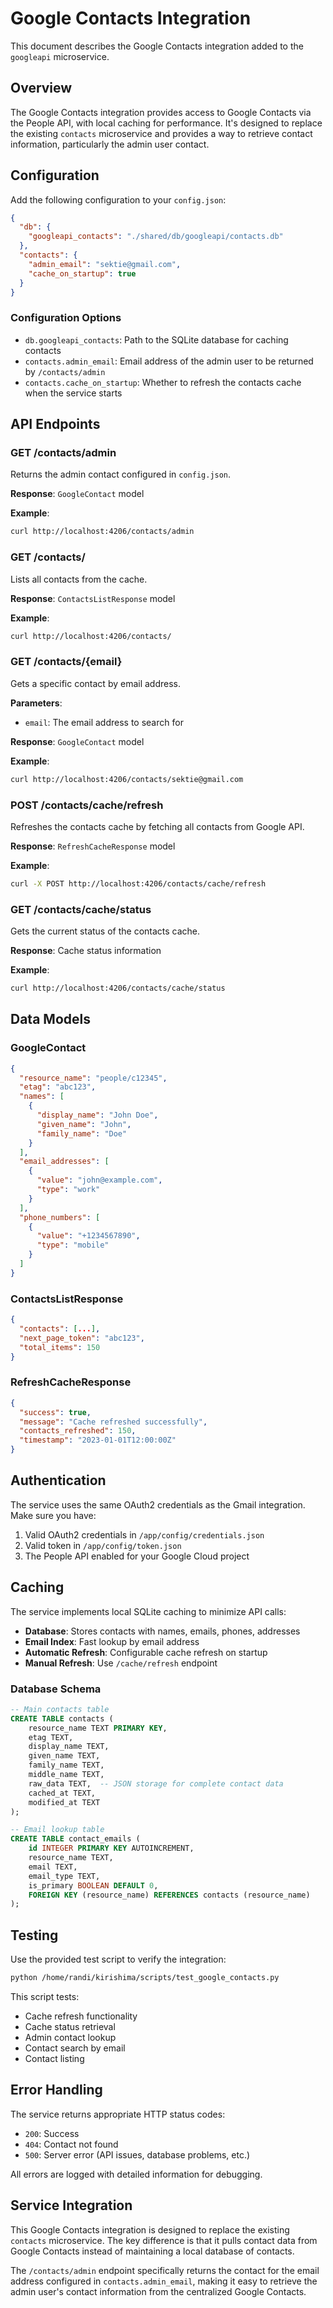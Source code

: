 # Google Contacts Integration

This document describes the Google Contacts integration added to the `googleapi` microservice.

## Overview

The Google Contacts integration provides access to Google Contacts via the People API, with local caching for performance. It's designed to replace the existing `contacts` microservice and provides a way to retrieve contact information, particularly the admin user contact.

## Configuration

Add the following configuration to your `config.json`:

```json
{
  "db": {
    "googleapi_contacts": "./shared/db/googleapi/contacts.db"
  },
  "contacts": {
    "admin_email": "sektie@gmail.com",
    "cache_on_startup": true
  }
}
```

### Configuration Options

- `db.googleapi_contacts`: Path to the SQLite database for caching contacts
- `contacts.admin_email`: Email address of the admin user to be returned by `/contacts/admin`
- `contacts.cache_on_startup`: Whether to refresh the contacts cache when the service starts

## API Endpoints

### GET /contacts/admin
Returns the admin contact configured in `config.json`.

**Response**: `GoogleContact` model

**Example**:
```bash
curl http://localhost:4206/contacts/admin
```

### GET /contacts/
Lists all contacts from the cache.

**Response**: `ContactsListResponse` model

**Example**:
```bash
curl http://localhost:4206/contacts/
```

### GET /contacts/{email}
Gets a specific contact by email address.

**Parameters**:
- `email`: The email address to search for

**Response**: `GoogleContact` model

**Example**:
```bash
curl http://localhost:4206/contacts/sektie@gmail.com
```

### POST /contacts/cache/refresh
Refreshes the contacts cache by fetching all contacts from Google API.

**Response**: `RefreshCacheResponse` model

**Example**:
```bash
curl -X POST http://localhost:4206/contacts/cache/refresh
```

### GET /contacts/cache/status
Gets the current status of the contacts cache.

**Response**: Cache status information

**Example**:
```bash
curl http://localhost:4206/contacts/cache/status
```

## Data Models

### GoogleContact
```json
{
  "resource_name": "people/c12345",
  "etag": "abc123",
  "names": [
    {
      "display_name": "John Doe",
      "given_name": "John", 
      "family_name": "Doe"
    }
  ],
  "email_addresses": [
    {
      "value": "john@example.com",
      "type": "work"
    }
  ],
  "phone_numbers": [
    {
      "value": "+1234567890",
      "type": "mobile"
    }
  ]
}
```

### ContactsListResponse
```json
{
  "contacts": [...],
  "next_page_token": "abc123",
  "total_items": 150
}
```

### RefreshCacheResponse
```json
{
  "success": true,
  "message": "Cache refreshed successfully",
  "contacts_refreshed": 150,
  "timestamp": "2023-01-01T12:00:00Z"
}
```

## Authentication

The service uses the same OAuth2 credentials as the Gmail integration. Make sure you have:

1. Valid OAuth2 credentials in `/app/config/credentials.json`
2. Valid token in `/app/config/token.json`
3. The People API enabled for your Google Cloud project

## Caching

The service implements local SQLite caching to minimize API calls:

- **Database**: Stores contacts with names, emails, phones, addresses
- **Email Index**: Fast lookup by email address
- **Automatic Refresh**: Configurable cache refresh on startup
- **Manual Refresh**: Use `/cache/refresh` endpoint

### Database Schema

```sql
-- Main contacts table
CREATE TABLE contacts (
    resource_name TEXT PRIMARY KEY,
    etag TEXT,
    display_name TEXT,
    given_name TEXT,
    family_name TEXT,
    middle_name TEXT,
    raw_data TEXT,  -- JSON storage for complete contact data
    cached_at TEXT,
    modified_at TEXT
);

-- Email lookup table
CREATE TABLE contact_emails (
    id INTEGER PRIMARY KEY AUTOINCREMENT,
    resource_name TEXT,
    email TEXT,
    email_type TEXT,
    is_primary BOOLEAN DEFAULT 0,
    FOREIGN KEY (resource_name) REFERENCES contacts (resource_name)
);
```

## Testing

Use the provided test script to verify the integration:

```bash
python /home/randi/kirishima/scripts/test_google_contacts.py
```

This script tests:
- Cache refresh functionality
- Cache status retrieval
- Admin contact lookup
- Contact search by email
- Contact listing

## Error Handling

The service returns appropriate HTTP status codes:

- `200`: Success
- `404`: Contact not found
- `500`: Server error (API issues, database problems, etc.)

All errors are logged with detailed information for debugging.

## Service Integration

This Google Contacts integration is designed to replace the existing `contacts` microservice. The key difference is that it pulls contact data from Google Contacts instead of maintaining a local database of contacts.

The `/contacts/admin` endpoint specifically returns the contact for the email address configured in `contacts.admin_email`, making it easy to retrieve the admin user's contact information from the centralized Google Contacts.
